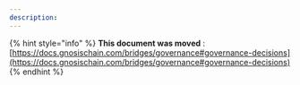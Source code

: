 ```yaml
---
description:
---
```


{% hint style="info" %}
**This document was moved**
: [https://docs.gnosischain.com/bridges/governance#governance-decisions](https://docs.gnosischain.com/bridges/governance#governance-decisions)
{% endhint %}
